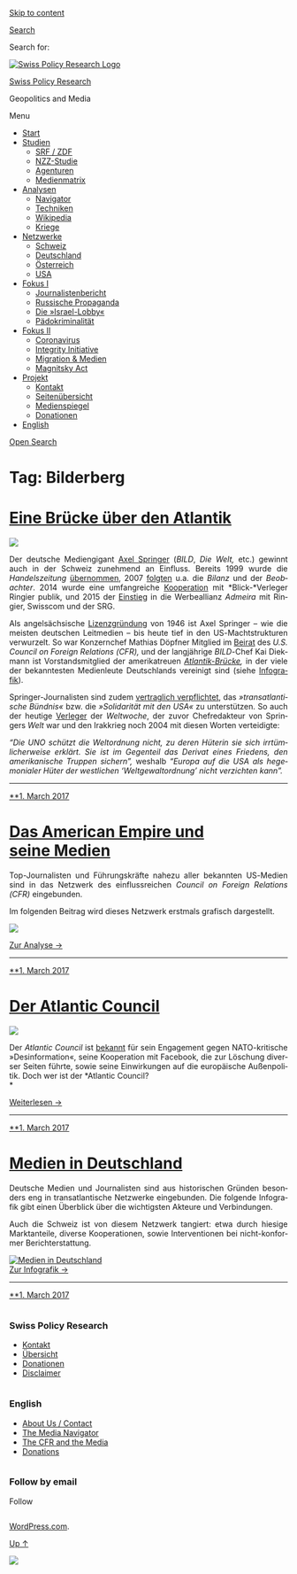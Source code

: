 [Skip to
content](#content)

[](https://swprs.org/)

<div class="cover">

</div>

[Search](#search-container)

<div id="search-container" class="header-search-block bg-graphite hidden">

<span class="screen-reader-text">Search for:</span>

</div>

<div class="header-inner section-inner">

[![Swiss Policy Research
Logo](https://swprs.files.wordpress.com/2020/05/swiss-policy-research-logo-300.png)](https://swprs.org/)

[Swiss Policy Research](https://swprs.org/)

Geopolitics and
    Media

</div>

<div class="navigation section no-padding bg-dark">

Menu

<div class="main-navigation">

  - <span id="menu-item-4374">[Start](https://swprs.org)</span>
  - <span id="menu-item-5941">[Studien](https://swprs.org/srf-propaganda-analyse/)</span>
      - <span id="menu-item-4361">[SRF /
        ZDF](https://swprs.org/srf-propaganda-analyse/)</span>
      - <span id="menu-item-4359">[NZZ-Studie](https://swprs.org/die-nzz-studie/)</span>
      - <span id="menu-item-4373">[Agenturen](https://swprs.org/der-propaganda-multiplikator/)</span>
      - <span id="menu-item-7978">[Medienmatrix](https://swprs.org/die-propaganda-matrix/)</span>
  - <span id="menu-item-9423">[Analysen](https://swprs.org/medien-navigator/)</span>
      - <span id="menu-item-9414">[Navigator](https://swprs.org/medien-navigator/)</span>
      - <span id="menu-item-8524">[Techniken](https://swprs.org/der-propaganda-schluessel/)</span>
      - <span id="menu-item-10908">[Wikipedia](https://swprs.org/propaganda-in-der-wikipedia/)</span>
      - <span id="menu-item-9920">[Kriege](https://swprs.org/logik-imperialer-kriege/)</span>
  - <span id="menu-item-4362">[Netzwerke](https://swprs.org/netzwerk-medien-schweiz/)</span>
      - <span id="menu-item-6283">[Schweiz](https://swprs.org/netzwerk-medien-schweiz/)</span>
      - <span id="menu-item-7215">[Deutschland](https://swprs.org/netzwerk-medien-deutschland/)</span>
      - <span id="menu-item-17401">[Österreich](https://swprs.org/medien-in-oesterreich/)</span>
      - <span id="menu-item-7216">[USA](https://swprs.org/das-american-empire-und-seine-medien/)</span>
  - <span id="menu-item-9228">[Fokus
    I](https://swprs.org/bericht-eines-journalisten/)</span>
      - <span id="menu-item-12119">[Journalistenbericht](https://swprs.org/bericht-eines-journalisten/)</span>
      - <span id="menu-item-12117">[Russische
        Propaganda](https://swprs.org/russische-propaganda/)</span>
      - <span id="menu-item-12118">[Die
        »Israel-Lobby«](https://swprs.org/die-israel-lobby-fakten-und-mythen/)</span>
      - <span id="menu-item-13505">[Pädokriminalität](https://swprs.org/geopolitik-und-paedokriminalitaet/)</span>
  - <span id="menu-item-17258">[Fokus
    II](https://swprs.org/migration-und-medien/)</span>
      - <span id="menu-item-32838">[Coronavirus](https://swprs.org/covid-19-hinweis-ii/)</span>
      - <span id="menu-item-12939">[Integrity
        Initiative](https://swprs.org/die-integrity-initiative/)</span>
      - <span id="menu-item-17290">[Migration &
        Medien](https://swprs.org/migration-und-medien/)</span>
      - <span id="menu-item-17291">[Magnitsky
        Act](https://swprs.org/der-fall-magnitsky/)</span>
  - <span id="menu-item-21964">[Projekt](https://swprs.org/kontakt/)</span>
      - <span id="menu-item-8525">[Kontakt](https://swprs.org/kontakt/)</span>
      - <span id="menu-item-10193">[Seitenübersicht](https://swprs.org/uebersicht/)</span>
      - <span id="menu-item-8637">[Medienspiegel](https://swprs.org/medienspiegel/)</span>
      - <span id="menu-item-33287">[Donationen](https://swprs.org/donationen/)</span>
  - <span id="menu-item-14415">[English](https://swprs.org/contact/)</span>

</div>

[Open
Search](#)

</div>

<div class="wrapper section medium-padding clear" data-role="main">

# Tag: Bilderberg

<div id="content" class="content section-inner">

<div id="posts" class="posts">

<div class="spinner-container">

<div id="spinner">

<div class="double-bounce1">

</div>

<div class="double-bounce2">

</div>

</div>

</div>

<div class="post-container">

# [Eine Brücke über den Atlantik](https://swprs.org/2017/03/01/eine-bruecke-ueber-den-atlantik/)

<div class="featured-media">

[![](https://swprs.files.wordpress.com/2016/07/atlantikbruecke-logo.png?w=600)](https://swprs.org/2017/03/01/eine-bruecke-ueber-den-atlantik/ "Eine Brücke über den Atlantik")

</div>

<div class="post-content clear">

<div lang="de" style="text-align:justify;hyphens:auto;-webkit-hyphens:auto;-ms-hyphens:auto;font-variant:none;">

Der deutsche Medien­gigant [Axel
Springer](https://de.wikipedia.org/wiki/Axel_Springer_SE) (*BILD*, *Die
Welt,* etc.) gewinnt auch in der Schweiz zu­neh­mend an Einfluss.
Bereits 1999 wurde die *Handels­zeitung*
[über­nommen](https://de.wikipedia.org/wiki/Handelszeitung), 2007
[folgten](https://de.wikipedia.org/wiki/Jean_Frey_AG) u.a. die *Bilanz*
und der *Beobachter*. 2014 wurde eine umfang­reiche
[Koope­ration](http://www.blick.ch/news/wirtschaft/medien-ringier-und-axel-springer-gruenden-gemeinschaftsunternehmen-in-der-schweiz-id3357037.html)
mit *Blick-*Verleger Ringier publik, und 2015 der
[Ein­stieg](http://www.persoenlich.com/marketing/die-werbeallianz-prasentiert-sich-zum-ersten-mal-der-branche)
in die Werbe­allianz *Admeira* mit Ringier, Swiss­com und der SRG.

Als angel­säch­sische
[Li­zenz­grün­dung](https://de.wikipedia.org/wiki/Lizenzzeitung) von
1946 ist Axel Springer – wie die meisten deutschen Leit­medien – bis
heute tief in den US-Macht­­struk­turen ver­wur­zelt. So war
Konzern­­chef Mathias Döpfner Mit­glied im
[Bei­rat](https://www.cfr.org/global-board-advisors) des *U.S. Council
on Foreign Relations (CFR),* und der lang­jährige *BILD-*​Chef Kai
Diek­­mann ist Vor­stands­mitglied der ame­ri­ka­treuen
*[Atlantik-Brücke](https://de.wikipedia.org/wiki/Atlantik-Br%C3%BCcke),*
in der viele der bekanntesten Medien­leute Deutsch­lands ver­ei­nigt
sind (siehe
[Infografik](https://swprs.org/netzwerk-medien-deutschland/)).

Springer-Journa­listen sind zudem [ver­­trag­­lich
ver­pfli­ch­tet](https://bildblog.de/89290/axel-springer-gibt-sich-neue-alte-grundsaetze/),
das *»trans­at­lantische Bündnis«* bzw. die *»Soli­da­rität mit den
USA«* zu unter­stützen. So auch der heutige
[Ver­leger](https://de.wikipedia.org/wiki/Roger_K%C3%B6ppel) der
*Welt­woche*, der zuvor Chef­re­dakteur von Springers *Welt* war und
den Irak­krieg noch 2004 mit diesen Worten ver­tei­digte:

*“Die UNO schützt die Welt­ordnung nicht, zu deren Hüterin sie sich
irr­tüm­licher­weise erklärt. Sie ist im Gegen­teil das Derivat eines
Friedens, den ameri­ka­nische Truppen sichern”,* weshalb *“Europa auf
die USA als hege­mon­ialer Hüter der west­lichen ‘Welt­gewalt­ordnung’
nicht ver­zichten kann”.*

</div>

-----

</div>

<div class="post-meta clear">

[**1. March
2017](https://swprs.org/2017/03/01/eine-bruecke-ueber-den-atlantik/ "Eine Brücke über den Atlantik")

</div>

</div>

<div class="post-container">

# [Das American Empire und seine Medien](https://swprs.org/2017/03/01/netzwerk-medien-usa/)

<div class="post-content clear">

<div lang="de" style="text-align:justify;hyphens:auto;-webkit-hyphens:auto;-ms-hyphens:auto;font-variant:none;">

Top-Journalisten und Führungskräfte nahezu aller bekannten US-Medien
sind in das Netz­werk des einflussreichen *Council on Foreign Relations
(CFR)* eingebunden.

Im folgenden Beitrag wird dieses Netzwerk erstmals grafisch
dar­ge­stellt.

[![](https://swprs.files.wordpress.com/2017/08/cfr-media-network-hdv-spr-s.png?w=736)](https://swprs.org/das-american-empire-und-seine-medien/)

[Zur Analyse →](https://swprs.org/das-american-empire-und-seine-medien/)

</div>

-----

</div>

<div class="post-meta clear">

[**1. March
2017](https://swprs.org/2017/03/01/netzwerk-medien-usa/ "Das American Empire und seine Medien")

</div>

</div>

<div class="post-container">

# [Der Atlantic Council](https://swprs.org/2017/03/01/der-atlantic-council/)

<div class="featured-media">

[![](https://swprs.files.wordpress.com/2018/11/atlantic-council.png?w=532)](https://swprs.org/2017/03/01/der-atlantic-council/ "Der Atlantic Council")

</div>

<div class="post-content clear">

<div lang="de" style="text-align:justify;hyphens:auto;-webkit-hyphens:auto;-ms-hyphens:auto;font-variant:none;">

Der *Atlantic Council* ist
[bekannt](https://www.rubikon.news/artikel/facebook-als-waffe) für sein
En­ga­ge­ment gegen NATO-kritische »Des­in­for­ma­tion«, seine
Kooperation mit Facebook, die zur Lö­schung diverser Seiten führte,
sowie seine Ein­wir­kungen auf die eu­ro­pä­ische Außen­politik. Doch
wer ist der *Atlantic Council?  
*

[Weiterlesen →](https://swprs.org/atlantic-council/)

</div>

-----

</div>

<div class="post-meta clear">

[**1. March
2017](https://swprs.org/2017/03/01/der-atlantic-council/ "Der Atlantic Council")

</div>

</div>

<div class="post-container">

# [Medien in Deutschland](https://swprs.org/2017/03/01/medien-in-deutschland/)

<div class="post-content clear">

<div lang="de" style="text-align:justify;hyphens:auto;-webkit-hyphens:auto;-ms-hyphens:auto;font-variant:none;">

Deutsche Medien und Journalisten sind aus historischen Gründen besonders
eng in trans­at­lan­tische Netz­werke eingebunden. Die folgende
Info­grafik gibt einen Über­blick über die wich­tigsten Akteure und
Ver­bindungen.

Auch die Schweiz ist von diesem Netzwerk tangiert: etwa durch hiesige
Marktanteile, diverse Kooperationen, sowie Interventionen bei
nicht-konformer Berichterstattung.

[![Medien in
Deutschland](https://swprs.files.wordpress.com/2017/08/netzwerk-medien-deutschland-spr-mts.png?w=736)  
Zur Infografik →](https://swprs.org/netzwerk-medien-deutschland/)

</div>

-----

</div>

<div class="post-meta clear">

[**1. March
2017](https://swprs.org/2017/03/01/medien-in-deutschland/ "Medien in Deutschland")

</div>

</div>

</div>

</div>

</div>

<div id="footer" class="footer bg-graphite">

<div class="section-inner row clear" data-role="complementary">

<div class="column column-1 one-third medium-padding">

<div class="widgets">

<div id="nav_menu-3" class="widget widget_nav_menu">

<div class="widget-content clear">

### Swiss Policy Research

<div class="menu-allgemein-container">

  - <span id="menu-item-251">[Kontakt](https://swprs.org/kontakt/)</span>
  - <span id="menu-item-33090">[Übersicht](https://swprs.org/uebersicht/)</span>
  - <span id="menu-item-33286">[Donationen](https://swprs.org/donationen/)</span>
  - <span id="menu-item-15372">[Disclaimer](https://swprs.org/disclaimer/)</span>

</div>

</div>

</div>

</div>

</div>

<div class="column column-2 one-third medium-padding">

<div class="widgets">

<div id="nav_menu-4" class="widget widget_nav_menu">

<div class="widget-content clear">

### English

<div class="menu-english-container">

  - <span id="menu-item-20017">[About Us /
    Contact](https://swprs.org/contact/)</span>
  - <span id="menu-item-20015">[The Media
    Navigator](https://swprs.org/media-navigator/)</span>
  - <span id="menu-item-20016">[The CFR and the
    Media](https://swprs.org/the-american-empire-and-its-media/)</span>
  - <span id="menu-item-33285">[Donations](https://swprs.org/donations/)</span>

</div>

</div>

</div>

</div>

</div>

<div class="column column-3 one-third medium-padding">

<div class="widgets">

<div id="blog_subscription-4" class="widget widget_blog_subscription jetpack_subscription_widget">

<div class="widget-content clear">

### Follow by email

Follow

</div>

</div>

</div>

</div>

</div>

</div>

<div class="credits section bg-dark small-padding">

<div class="credits-inner section-inner clear">

[WordPress.com](https://wordpress.com/?ref=footer_custom_com).

[Up ↑](# "To the top")

</div>

</div>

<div style="display:none">

</div>

![](https://pixel.wp.com/b.gif?v=noscript)
